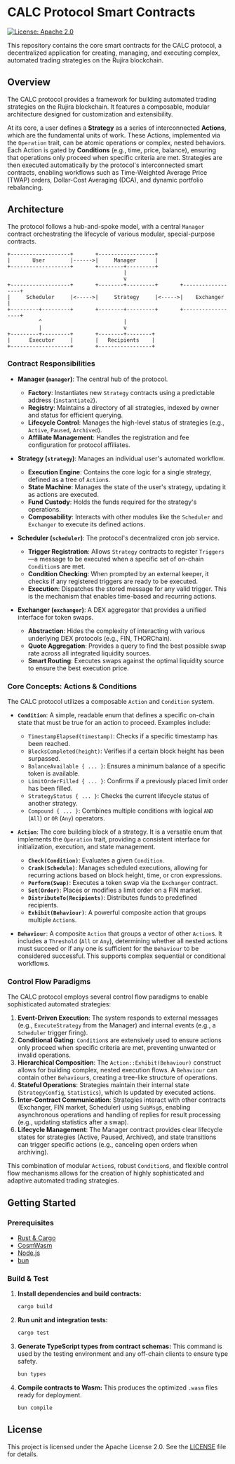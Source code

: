 # CALC Protocol Smart Contracts

[![License: Apache 2.0](https://img.shields.io/badge/License-Apache_2.0-blue.svg)](https://opensource.org/licenses/Apache-2.0)

This repository contains the core smart contracts for the CALC protocol, a decentralized application for creating, managing, and executing complex, automated trading strategies on the Rujira blockchain.

## Overview

The CALC protocol provides a framework for building automated trading strategies on the Rujira blockchain. It features a composable, modular architecture designed for customization and extensibility.

At its core, a user defines a **Strategy** as a series of interconnected **Actions**, which are the fundamental units of work. These Actions, implemented via the `Operation` trait, can be atomic operations or complex, nested behaviors. Each Action is gated by **Conditions** (e.g., time, price, balance), ensuring that operations only proceed when specific criteria are met. Strategies are then executed automatically by the protocol's interconnected smart contracts, enabling workflows such as Time-Weighted Average Price (TWAP) orders, Dollar-Cost Averaging (DCA), and dynamic portfolio rebalancing.

## Architecture

The protocol follows a hub-and-spoke model, with a central `Manager` contract orchestrating the lifecycle of various modular, special-purpose contracts.

```
+-------------------+       +------------------+
|       User        |------>|     Manager      |
+-------------------+       +--------+---------+
                                     |
                                     v
+-------------------+       +--------+---------+       +------------------+
|     Scheduler     |<----->|     Strategy     |<----->|    Exchanger     |
+---------+---------+       +--------+---------+       +------------------+
          ^                          |
          |                          v
+---------+---------+       +--------+--------+
|      Executor     |       |   Recipients    |
+-------------------+       +-----------------+
```

### Contract Responsibilities

- **Manager (`manager`)**: The central hub of the protocol.
  - **Factory**: Instantiates new `Strategy` contracts using a predictable address (`instantiate2`).
  - **Registry**: Maintains a directory of all strategies, indexed by owner and status for efficient querying.
  - **Lifecycle Control**: Manages the high-level status of strategies (e.g., `Active`, `Paused`, `Archived`).
  - **Affiliate Management**: Handles the registration and fee configuration for protocol affiliates.

- **Strategy (`strategy`)**: Manages an individual user's automated workflow.
  - **Execution Engine**: Contains the core logic for a single strategy, defined as a tree of `Action`s.
  - **State Machine**: Manages the state of the user's strategy, updating it as actions are executed.
  - **Fund Custody**: Holds the funds required for the strategy's operations.
  - **Composability**: Interacts with other modules like the `Scheduler` and `Exchanger` to execute its defined actions.

- **Scheduler (`scheduler`)**: The protocol's decentralized cron job service.
  - **Trigger Registration**: Allows `Strategy` contracts to register `Triggers`—a message to be executed when a specific set of on-chain `Condition`s are met.
  - **Condition Checking**: When prompted by an external keeper, it checks if any registered triggers are ready to be executed.
  - **Execution**: Dispatches the stored message for any valid trigger. This is the mechanism that enables time-based and recurring actions.

- **Exchanger (`exchanger`)**: A DEX aggregator that provides a unified interface for token swaps.
  - **Abstraction**: Hides the complexity of interacting with various underlying DEX protocols (e.g., FIN, THORChain).
  - **Quote Aggregation**: Provides a query to find the best possible swap rate across all integrated liquidity sources.
  - **Smart Routing**: Executes swaps against the optimal liquidity source to ensure the best execution price.

### Core Concepts: Actions & Conditions

The CALC protocol utilizes a composable `Action` and `Condition` system.

- **`Condition`**: A simple, readable enum that defines a specific on-chain state that must be true for an action to proceed. Examples include:
  - `TimestampElapsed(timestamp)`: Checks if a specific timestamp has been reached.
  - `BlocksCompleted(height)`: Verifies if a certain block height has been surpassed.
  - `BalanceAvailable { ... }`: Ensures a minimum balance of a specific token is available.
  - `LimitOrderFilled { ... }`: Confirms if a previously placed limit order has been filled.
  - `StrategyStatus { ... }`: Checks the current lifecycle status of another strategy.
  - `Compound { ... }`: Combines multiple conditions with logical `AND` (`All`) or `OR` (`Any`) operators.

- **`Action`**: The core building block of a strategy. It is a versatile enum that implements the `Operation` trait, providing a consistent interface for initialization, execution, and state management.
  - **`Check(Condition)`**: Evaluates a given `Condition`.
  - **`Crank(Schedule)`**: Manages scheduled executions, allowing for recurring actions based on block height, time, or cron expressions.
  - **`Perform(Swap)`**: Executes a token swap via the `Exchanger` contract.
  - **`Set(Order)`**: Places or modifies a limit order on a FIN market.
  - **`DistributeTo(Recipients)`**: Distributes funds to predefined recipients.
  - **`Exhibit(Behaviour)`**: A powerful composite action that groups multiple `Action`s.

- **`Behaviour`**: A composite `Action` that groups a vector of other `Action`s. It includes a `Threshold` (`All` or `Any`), determining whether all nested actions must succeed or if any one is sufficient for the `Behaviour` to be considered successful. This supports complex sequential or conditional workflows.

### Control Flow Paradigms

The CALC protocol employs several control flow paradigms to enable sophisticated automated strategies:

1.  **Event-Driven Execution**: The system responds to external messages (e.g., `ExecuteStrategy` from the Manager) and internal events (e.g., a `Scheduler` trigger firing).
2.  **Conditional Gating**: `Condition`s are extensively used to ensure actions only proceed when specific criteria are met, preventing unwanted or invalid operations.
3.  **Hierarchical Composition**: The `Action::Exhibit(Behaviour)` construct allows for building complex, nested execution flows. A `Behaviour` can contain other `Behaviour`s, creating a tree-like structure of operations.
4.  **Stateful Operations**: Strategies maintain their internal state (`StrategyConfig`, `Statistics`), which is updated by executed actions.
5.  **Inter-Contract Communication**: Strategies interact with other contracts (Exchanger, FIN market, Scheduler) using `SubMsg`s, enabling asynchronous operations and handling of replies for result processing (e.g., updating statistics after a swap).
6.  **Lifecycle Management**: The Manager contract provides clear lifecycle states for strategies (Active, Paused, Archived), and state transitions can trigger specific actions (e.g., canceling open orders when archiving).

This combination of modular `Action`s, robust `Condition`s, and flexible control flow mechanisms allows for the creation of highly sophisticated and adaptive automated trading strategies.

## Getting Started

### Prerequisites

- [Rust & Cargo](https://www.rust-lang.org/tools/install)
- [CosmWasm](https://docs.cosmwasm.com/docs/1.0/getting-started/installation)
- [Node.js](https://nodejs.org/en/download/)
- [bun](https://bun.sh/docs/installation)

### Build & Test

1.  **Install dependencies and build contracts:**

    ```bash
    cargo build
    ```

2.  **Run unit and integration tests:**

    ```bash
    cargo test
    ```

3.  **Generate TypeScript types from contract schemas:**
    This command is used by the testing environment and any off-chain clients to ensure type safety.

    ```bash
    bun types
    ```

4.  **Compile contracts to Wasm:**
    This produces the optimized `.wasm` files ready for deployment.
    ```bash
    bun compile
    ```

## License

This project is licensed under the Apache License 2.0. See the [LICENSE](./LICENSE) file for details.
